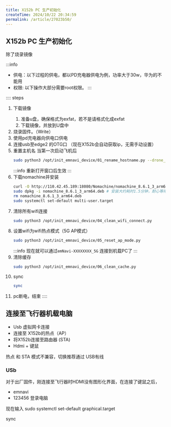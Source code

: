 ```yaml
---
title: X152b PC 生产初始化
createTime: 2024/10/22 20:34:59
permalink: /article/27023b50/
---
```



## X152b PC 生产初始化

除了烧录镜像

:::info
- 供电：以下过程的供电，都以PD充电器供电为例，功率大于30w，华为的不能用
- 权限: 以下操作大部分需要root权限。
:::

:::: steps
1. 下载镜像
    <LinkCard title="镜像" href="http://110.42.45.189:18080/Edge2/2024-10-23/" description="更新日期:2024-10-23" />
    1. 准备u盘，确保格式为exfat，若不是请格式化成exfat
    1. 下载镜像，并放到U盘中
2. 烧录固件。（Write）
    <LinkCard title="USB 有线刷固件" href="/article/1zbyaj5c/#dump-%E4%B8%8E-write" description="请看Write" />
3. 使用pd充电器向供电口供电 
4. 连接usb至edge2 的OTG口 （现在X152b会自动获取ip，无需手动设置）
5. 重置主机名
    当第一次启动飞机后
    ```bash
    sudo python3 /opt/init_emnavi_device/01_rename_hostname.py --drone_type X152b --px4_sys_id 1
    ```
    :::info
    重新打开窗口后生效
    :::
6. 下载nomachine并安装
    ```bash
    curl -O http://110.42.45.189:18080/Nomachine/nomachine_8.6.1_3_arm64.deb  
    sudo dpkg -i nomachine_8.6.1_3_arm64.deb # 安装大约耗时1.5分钟，耐心等待
    rm nomachine_8.6.1_3_arm64.deb
    sudo systemctl set-default multi-user.target
    ```
7. 清除所有wifi连接
    ```bash
    sudo python3 /opt/init_emnavi_device/04_clean_wifi_connect.py
    ```
8. 设置wifi为wifi热点模式（5G AP模式）
    ```bash
    sudo python3 /opt/init_emnavi_device/05_reset_ap_mode.py
    ```
    :::info
    现在就可以通过`emNavi-XXXXXXXX_5G` 连接到机载PC了
    :::
9. 清除缓存
    ```bash
    sudo python3 /opt/init_emnavi_device/06_clean_cache.py
    ```
10. sync
    ```bash
    sync
    ```
11. pc断电，结束
::::

## 连接至飞行器机载电脑

- Usb 虚拟网卡连接
- 连接至 X152b的热点（AP）
- 将X152b连接至路由器 (STA)
- Hdmi + 键鼠

热点 和 STA 模式不兼容，切换推荐通过 USB有线

### USb 
对于出厂固件，刚连接至飞行器时HDMI没有图形化界面，在连接了键鼠之后，
- emnavi
- 123456
登录电脑

现在输入 
sudo systemctl set-default graphical.target

sync



